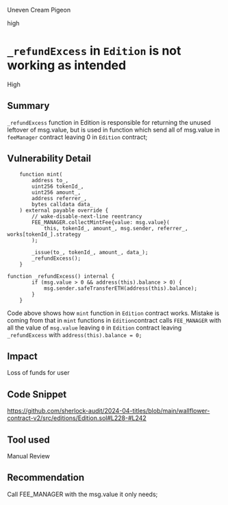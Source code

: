 Uneven Cream Pigeon

high

# `_refundExcess` in `Edition` is not working as intended

High

## Summary
`_refundExcess` function in Edition is responsible for returning the unused leftover of msg.value, but is used in function which send all of msg.value in `feeManager` contract leaving 0 in `Edition` contract;

## Vulnerability Detail
```solidity
    function mint(
        address to_,
        uint256 tokenId_,
        uint256 amount_,
        address referrer_,
        bytes calldata data_
    ) external payable override {
        // wake-disable-next-line reentrancy
        FEE_MANAGER.collectMintFee{value: msg.value}(
            this, tokenId_, amount_, msg.sender, referrer_, works[tokenId_].strategy
        );

        _issue(to_, tokenId_, amount_, data_);
        _refundExcess();
    }
```

```solidity
function _refundExcess() internal {
        if (msg.value > 0 && address(this).balance > 0) {
            msg.sender.safeTransferETH(address(this).balance);
        }
    }
```
Code above shows how `mint` function in `Edition` contract works. Mistake is coming from that in `mint` functions in `Edition`contract calls `FEE_MANAGER` with all the value of `msg.value` leaving `0` in `Edition` contract leaving `_refundExcess` 
with `address(this).balance = 0;`

## Impact
Loss of funds for user

## Code Snippet
https://github.com/sherlock-audit/2024-04-titles/blob/main/wallflower-contract-v2/src/editions/Edition.sol#L228-#L242

## Tool used
Manual Review

## Recommendation
Call FEE_MANAGER with the msg.value it only needs;